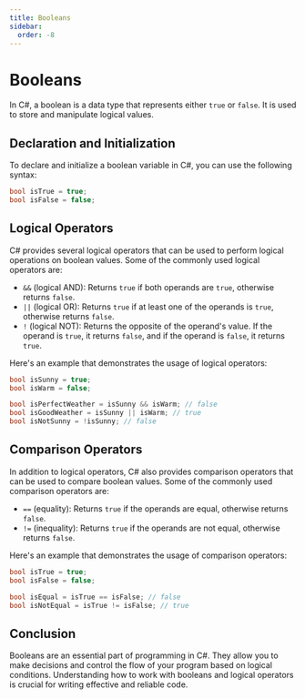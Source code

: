 ```yaml
---
title: Booleans
sidebar:
  order: -8
---
```


# Booleans

In C#, a boolean is a data type that represents either `true` or `false`. It is used to store and manipulate logical values.

## Declaration and Initialization

To declare and initialize a boolean variable in C#, you can use the following syntax:

```csharp
bool isTrue = true;
bool isFalse = false;
```

## Logical Operators

C# provides several logical operators that can be used to perform logical operations on boolean values. Some of the commonly used logical operators are:

- `&&` (logical AND): Returns `true` if both operands are `true`, otherwise returns `false`.
- `||` (logical OR): Returns `true` if at least one of the operands is `true`, otherwise returns `false`.
- `!` (logical NOT): Returns the opposite of the operand's value. If the operand is `true`, it returns `false`, and if the operand is `false`, it returns `true`.

Here's an example that demonstrates the usage of logical operators:

```csharp
bool isSunny = true;
bool isWarm = false;

bool isPerfectWeather = isSunny && isWarm; // false
bool isGoodWeather = isSunny || isWarm; // true
bool isNotSunny = !isSunny; // false
```

## Comparison Operators

In addition to logical operators, C# also provides comparison operators that can be used to compare boolean values. Some of the commonly used comparison operators are:

- `==` (equality): Returns `true` if the operands are equal, otherwise returns `false`.
- `!=` (inequality): Returns `true` if the operands are not equal, otherwise returns `false`.

Here's an example that demonstrates the usage of comparison operators:

```csharp
bool isTrue = true;
bool isFalse = false;

bool isEqual = isTrue == isFalse; // false
bool isNotEqual = isTrue != isFalse; // true
```

## Conclusion

Booleans are an essential part of programming in C#. They allow you to make decisions and control the flow of your program based on logical conditions. Understanding how to work with booleans and logical operators is crucial for writing effective and reliable code.

